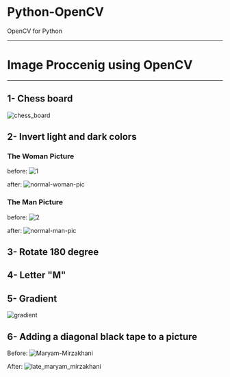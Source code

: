 # Python-OpenCV
OpenCV for Python

--------------------------------------



# Image Proccenig using OpenCV


-----------------------------

## 1- Chess board 

![chess_board](chess_board.jpg)

## 2- Invert light and dark colors

### The Woman Picture
before:
![1](1.jpg)

after:
![normal-woman-pic](normal-woman-pic.jpg)

### The Man Picture
before:
![2](2.jpg)

after:
![normal-man-pic](normal-man-pic.jpg)

## 3- Rotate 180 degree


## 4- Letter "M"


## 5- Gradient

![gradient](gradient.jpg)

## 6- Adding a diagonal black tape to a picture

Before:
![Maryam-Mirzakhani](Maryam-Mirzakhani.jpg)


After:
![late_maryam_mirzakhani](late_maryam_mirzakhani.jpg)

